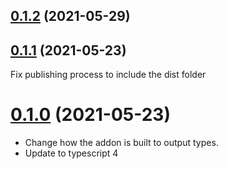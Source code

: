 ## [0.1.2](https://github.com/cibernox/svelte-media/compare/v0.1.1...v0.1.2) (2021-05-29)



## [0.1.1](https://github.com/cibernox/svelte-media/compare/v0.1.0...v0.1.1) (2021-05-23)

Fix publishing process to include the dist folder

# [0.1.0](https://github.com/cibernox/svelte-media/compare/v0.0.4...v0.1.0) (2021-05-23)



- Change how the addon is built to output types.
- Update to typescript 4
